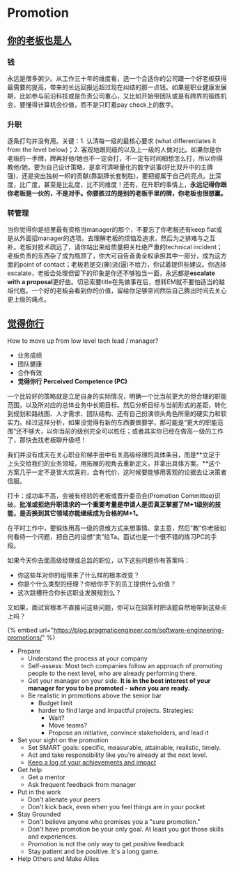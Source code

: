 # Promotion

## [你的老板也是人](https://mp.weixin.qq.com/s/KTJcuC8YFgL2KD4X6gRXRg)

### 钱

永远是僧多粥少。从工作三十年的维度看，选一个合适你的公司跟一个好老板获得最需要的提高，带来的长远回报远超过现在纠结的那一点钱。如果是职业健康发展期，比如参与前沿科技或是负责公司重心，又比如开始带团队或是有跨界的锻炼机会，要懂得计算机会价值，而不是只盯着pay check上的数字。

### 升职

逐条打勾并没有用。关键：1. 认清每一级的最核心要求 \(what differentiates it from the level below\)；2. 客观地跟同级的以及上一级的人做对比。如果你是你老板的一手牌，牌再好他/她也不一定会打，不一定有时间细想怎么打，所以你得教他/她。要为自己设计策略，是拿可清晰量化的数字说事\(好比双升中的主牌强\)，还是突出独树一帜的贡献\(靠副牌长套制胜\)，要把握属于自己的亮点。比深度，比广度，甚至是比乱度，比不同维度！还有，在升职的事情上，**永远记得你跟你老板是一伙的，不是对手。你要胜过的是别的老板手里的牌，你老板也很想赢。**

### 转管理

当你觉得你是组里最有资格当manager的那个，不要忘了你老板还有keep flat或是从外面招manager的选项。去理解老板的烦恼及追求，然后为之排难与之互补。老板对技术疏远了，请你站出来给质量把关杜绝严重的technical incident；老板负责的东西杂了成为瓶颈了，你大可自告奋勇全权承担其中一部分，成为这方面的point of contact；老板若是交\(撕\)流\(逼\)不给力，你试着提供些建议。你选择escalate，老板会处理但留下的印象是你还不够独当一面，永远都是**escalate with a proposal**更好些。切忌索要title在先做事在后，想转EM就不要怕适当的越俎代庖。一个好的老板会看到你的价值，留给你足够空间然后自己腾出时间去关心更上级的痛点。

## [觉得你行](https://mp.weixin.qq.com/s/HuNBM68pNMEfLHWTGpF3tQ)

How to move up from low level tech lead / manager?

* 业务成绩
* 团队健康
* 合作有效
* **觉得你行 Perceived Competence \(PC\)**

一个比较好的策略就是立足自身的实际情况，明确一个比当前更大的但合理的职能范围，以及所对应的总体业务中长期目标。然后分析目标与当前形式的差距，转化到规划和路线图、人才需求、团队结构、还有自己扮演领头角色所需的硬实力和软实力。经过这样分析，如果没觉得有新的东西要做要学，那可能是“更大的职能范围”还不够大，以你当前的级别完全可以胜任；或者其实你已经在做高一级的工作了，那快去找老板聊升级吧！

我们并没有成天在关心职业阶梯手册中有关高级经理的具体条目，而是**立足于上头交给我们的业务领域，用拓展的视角去重新定义，并拿出具体方案。**这个方案几乎一定不是皆大欢喜的，会有代价，这时候要能够用客观的论据去让决策者信服。

打卡：成功率不高，会被有经验的老板或晋升委员会\(Promotion Committee\)识破。**批准或拒绝升职请求的一个重要考量是申请人是否真正掌握了M+1级别的技能，是否换到其它领域亦能继续成为合格的M+1。**

在平时工作中，要锻炼用高一级的思维方式来想事情、拿主意，然后“教”你老板如何看待一个问题，把自己的设想“卖”给Ta。面试也是一个很不错的练习PC的手段。

如果今天你去面高级经理或总监的职位，以下这些问题你有答案吗：

* 你这些年对你的组带来了什么样的根本改变？
* 你是个什么类型的经理？你给你手下的员工提供什么价值？
* 这次跳槽符合你长远职业发展规划么？

又如果，面试官根本不直接问这些问题，你可以在回答时把话题自然地带到这些点上吗？

{% embed url="https://blog.pragmaticengineer.com/software-engineering-promotions/" %}

* Prepare
  * Understand the process at your company
  * Self-assess: Most tech companies follow an approach of promoting people to the next level, who are already performing there.
  * Get your manager on your side. **It is in the best interest of your manager for you to be promoted -** _**when**_ **you are ready.**
  * Be realistic in promotions above the senior bar
    * Budget limit
    * harder to find large and impactful projects. Strategies:
      * Wait?
      * Move teams?
      * Propose an initiative, convince stakeholders, and lead it
* Set your sight on the promotion
  * Set SMART goals: specific, measurable, attainable, realistic, timely.
  * Act and take responsibility like you're already at the next level.
  * [Keep a log of your achievements and impact](keeping-track.md)
* Get help
  * Get a mentor
  * Ask frequent feedback from manager
* Put in the work
  * Don't alienate your peers
  * Don't kick back, even when you feel things are in your pocket
* Stay Grounded
  * Don't believe anyone who promises you a "sure promotion."
  * Don't have promotion be your only goal. At least you got those skills and experiences.
  * Promotion is not the only way to get positive feedback
  * Stay patient and be positive. It's a long game.
* Help Others and Make Allies

